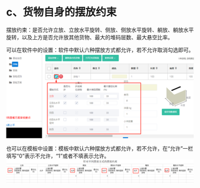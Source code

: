 # c、货物自身的摆放约束

摆放约束：是否允许立放、立放水平旋转、侧放、侧放水平旋转、躺放、躺放水平旋转，以及上方是否允许放其他货物、最大的堆码层数、最大悬空比率。

可以在软件中的设置：软件中默认六种摆放方式都允许，若不允许取消勾选即可。![](/.gitbook/assets/31C.png)

也可以在模板中设置：模板中默认六种摆放方式都允许，若不允许，在“允许”一栏填写“0”表示不允许，“1”或者不填表示允许。![](/.gitbook/assets/31D.png)

